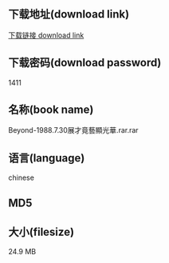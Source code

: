 ## 下载地址(download link)
[下载链接 download link](https://voluble-croquembouche-d321dc.netlify.app/?s=Beyond-1988.7.30%E5%B1%95%E6%89%8D%E7%AB%9F%E8%97%9D%E9%A1%AF%E5%85%89%E8%8F%AF.rar)

## 下载密码(download password)
1411

## 名称(book name)
Beyond-1988.7.30展才竟藝顯光華.rar.rar

## 语言(language)
chinese

## MD5


## 大小(filesize)
24.9 MB

